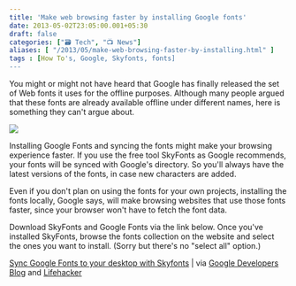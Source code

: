 ```yaml
---
title: 'Make web browsing faster by installing Google fonts'
date: 2013-05-02T23:05:00.001+05:30
draft: false
categories: ["🗃️ Tech", "📺 News"]
aliases: [ "/2013/05/make-web-browsing-faster-by-installing.html" ]
tags : [How To's, Google, Skyfonts, fonts]
---
```


You might or might not have heard that Google has finally released the set of Web fonts it uses for the offline purposes. Although many people argued that these fonts are already available offline under different names, here is something they can't argue about.  
  

[![](https://1.bp.blogspot.com/-y4iov3UKWoI/UYKjX01hFGI/AAAAAAAABMk/2MPXLPmi7ds/s1600/google-fonts.jpg)](https://1.bp.blogspot.com/-y4iov3UKWoI/UYKjX01hFGI/AAAAAAAABMk/2MPXLPmi7ds/s1600/google-fonts.jpg)

  
Installing Google Fonts and syncing the fonts might make your browsing experience faster. If you use the free tool SkyFonts as Google recommends, your fonts will be synced with Google's directory. So you'll always have the latest versions of the fonts, in case new characters are added.  
  
Even if you don't plan on using the fonts for your own projects, installing the fonts locally, Google says, will make browsing websites that use those fonts faster, since your browser won't have to fetch the font data.  
  
Download SkyFonts and Google Fonts via the link below. Once you've installed SkyFonts, browse the fonts collection on the website and select the ones you want to install. (Sorry but there's no "select all" option.)  
  
[Sync Google Fonts to your desktop with Skyfonts](https://www.fonts.com/web-fonts/google) | via [Google Developers Blog](https://googledevelopers.blogspot.com/2013/05/download-google-fonts-to-your-desktop.html) and [Lifehacker](https://lifehacker.com/install-google-fonts-on-windows-or-mac-for-faster-web-b-487124077)